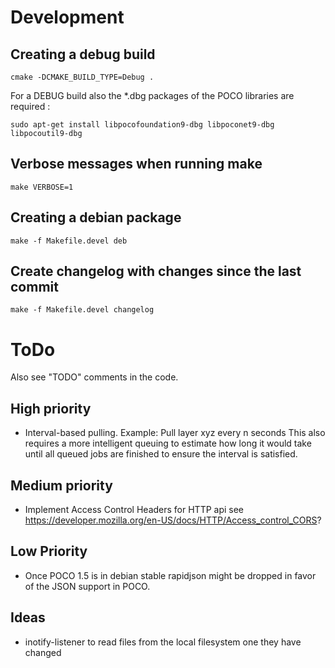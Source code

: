 Development
===========

Creating a debug build
----------------------

    cmake -DCMAKE_BUILD_TYPE=Debug .

For a DEBUG build also the *.dbg packages of the POCO libraries are required :
 
    sudo apt-get install libpocofoundation9-dbg libpoconet9-dbg libpocoutil9-dbg


Verbose messages when running make
----------------------------------

    make VERBOSE=1


Creating a debian package
-------------------------

    make -f Makefile.devel deb


Create changelog with changes since the last commit
---------------------------------------------------

    make -f Makefile.devel changelog


ToDo
====

Also see "TODO" comments in the code.

High priority
-------------

* Interval-based pulling. Example: Pull layer xyz every n seconds
  This also requires a more intelligent queuing to estimate how long it would take
  until all queued jobs are finished to ensure the interval is satisfied.

Medium priority
---------------

* Implement Access Control Headers for HTTP api
  see https://developer.mozilla.org/en-US/docs/HTTP/Access_control_CORS?

Low Priority
------------

* Once POCO 1.5 is in debian stable rapidjson might be dropped in favor of
  the JSON support in POCO.


Ideas
-----

* inotify-listener to read files from the local filesystem one they have changed

